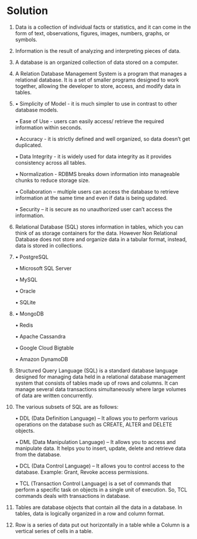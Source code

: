 # Solution
1. Data is a collection of individual facts or statistics, and it can come in the form of text, observations, figures, images, numbers, graphs, or symbols.
2. Information is the result of analyzing and interpreting pieces of data.
3. A database is an organized collection of data stored on a computer.
4. A Relation Database Management System is a program that manages a relational database. It is a set of smaller programs designed to work together, allowing the developer to store, access, and modify data in tables.
5. • Simplicity of Model - it is much simpler to use in contrast to other database models.

   •	Ease of Use - users can easily access/ retrieve the required information within seconds.
   
   •	Accuracy - it is strictly defined and well organized, so data doesn’t get duplicated.
   
   •	Data Integrity - it is widely used for data integrity as it provides consistency across all tables.

   •	Normalization - RDBMS breaks down information into manageable chunks to reduce
storage size.

   •	Collaboration – multiple users can access the database to retrieve information at the same time and even if data is being updated.

   •	Security – it is secure as no unauthorized user can’t access the information.
6. Relational Database (SQL) stores information in tables, which you can think of as storage containers for the data. However Non Relational Database does not store and organize data in a tabular format, instead, data is stored in collections.
7. •	PostgreSQL

   •	Microsoft SQL Server
   
   •	MySQL
   
   •	Oracle
   
   •	SQLite
8. •	MongoDB

   •	Redis
   
   •	Apache Cassandra
   
   •	Google Cloud Bigtable
   
   •	Amazon DynamoDB
9. Structured Query Language (SQL) is a standard database language designed for managing data held in a relational database management system that consists of tables made up of rows and columns. It can manage several data transactions simultaneously where large volumes of data are written concurrently.  

10. The various subsets of SQL are as follows:

       •	DDL (Data Definition Language) – It allows you to perform various operations on the                           database such as CREATE, ALTER and DELETE objects.
       
       •	DML (Data Manipulation Language) – It allows you to access and manipulate data.                             It helps you to insert, update, delete and retrieve data from the database.
       
       •	DCL (Data Control Language) – It allows you to control access to the database.                                                                                                                     Example: Grant, Revoke access permissions.
       
       •	TCL (Transaction Control Language) is a set of commands that perform a specific task on objects in a single unit of execution. So, TCL commands deals with transactions in database.
11. Tables are database objects that contain all the data in a database. In tables, data is logically organized in a row and column format.
12. Row is a series of data put out horizontally in a table while a Column is a vertical series of cells in a table.
